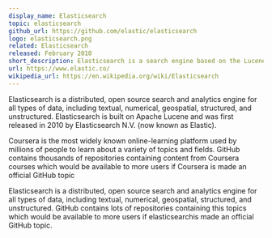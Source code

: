 ```yaml
---
display_name: Elasticsearch
topic: elasticsearch
github_url: https://github.com/elastic/elasticsearch
logo: elasticsearch.png
related: Elasticsearch
released: February 2010
short_description: Elasticsearch is a search engine based on the Lucene library.
url: https://www.elastic.co/
wikipedia_url: https://en.wikipedia.org/wiki/Elasticsearch
---
```

Elasticsearch is a distributed, open source search and analytics engine for all types of data, including textual, numerical, geospatial, structured, and unstructured. Elasticsearch is built on Apache Lucene and was first released in 2010 by Elasticsearch N.V. (now known as Elastic).


Coursera is the most widely known online-learning platform used by millions of people to learn about a variety of topics and fields. GitHub contains thousands of repositories containing content from Coursera courses which would be available to more users if Coursera is made an official GitHub topic

Elasticsearch is a distributed, open source search and analytics engine for all types of data, including textual, numerical, geospatial, structured, and unstructured. GitHub contains lots of repositories containing this topics which would be available to more users if elasticsearchis made an official GitHub topic.
